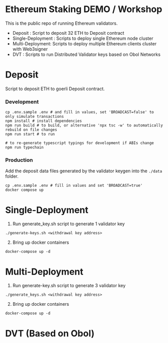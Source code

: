 # Ethereum Staking DEMO / Workshop
This is the public repo of running Ethereum validators.

- Deposit : Script to deposit 32 ETH to Deposit contract
- Single-Deployment : Scripts to deploy single Ethereum node cluster
- Multi-Deployment: Scripts to deploy multiple Ethereum clients cluster with Web3signer
- DVT : Scripts to run Distributed Validator keys based on Obol Networks

# Deposit
Script to deposit ETH to goerli Deposit contract. 

### Development

```shell
cp .env.sample .env # and fill in values, set 'BROADCAST=false' to only simulate transactions
npm install # install dependencies
npm run build # to build, or alternative 'npx tsc -w' to automatically rebuild on file changes
npm run start # to run

# to re-generate typescript typings for development if ABIs change
npm run typechain
```

### Production

Add the deposit data files generated by the validator keygen into the `./data` folder.

```shell
cp .env.sample .env # fill in values and set 'BROADCAST=true'
docker compose up
```

# Single-Deployment

1. Run generate_key.sh script to generate 1 validator key

```shell
./generate-keys.sh <withdrawal key address>
```

2. Bring up docker containers

```shell
docker-compose up -d
```


# Multi-Deployment

1. Run generate-key.sh script to generate 3 validator key

```shell
./generate_keys.sh <withdrawal key address>
```

2. Bring up docker containers

```shell
docker-compose up -d
```

# DVT (Based on Obol)

